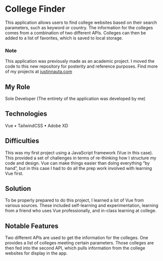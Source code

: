 # College Finder

This application allows users to find college websites based on their search parameters, such as keyword or country. The information for the colleges comes from a combination of two different APIs. Colleges can then be added to a list of favorites, which is saved to local storage.

### Note
This application was previously made as an academic project. I moved the code to this new repository for posterity and reference purposes. Find more of my projects at [justinnauta.com](https://justinnauta.com)

## My Role

Sole Developer (The entirety of the application was developed by me)

## Technologies

Vue • TailwindCSS • Adobe XD

## Difficulties

This was my first project using a JavaScript framework (Vue in this case). This provided a set of challenges in terms of re-thinking how I structure my code and design. Vue can make things easier than doing everything “by hand”, but in this case I had to do all the prep work involved with learning Vue first.

## Solution

To be properly prepared to do this project, I learned a lot of Vue from various sources. These included self-learning and experimentation, learning from a friend who uses Vue professionally, and in-class learning at college.

## Notable Features

Two different APIs are used to get the information for the colleges. One provides a list of colleges meeting certain parameters. Those colleges are then fed into the second API, which pulls information from the college websites for display in the app.
